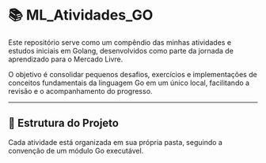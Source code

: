# 📚 ML_Atividades_GO

Este repositório serve como um compêndio das minhas atividades e estudos iniciais em Golang, desenvolvidos como parte da jornada de aprendizado para o Mercado Livre.

O objetivo é consolidar pequenos desafios, exercícios e implementações de conceitos fundamentais da linguagem Go em um único local, facilitando a revisão e o acompanhamento do progresso.

---

## 📂 Estrutura do Projeto

Cada atividade está organizada em sua própria pasta, seguindo a convenção de um módulo Go executável.
